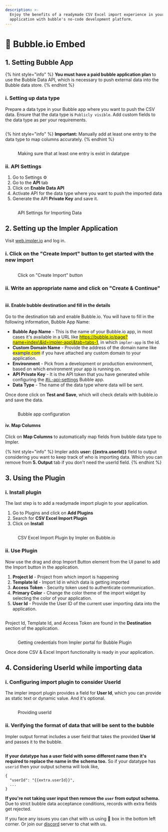 ```yaml
---
description: >-
  Enjoy the benefits of a readymade CSV Excel import experience in your
  application with bubble's no-code development platform.
---
```


# 🫧 Bubble.io Embed

## 1. Setting Bubble App

{% hint style="info" %}
**You must have a paid bubble application plan** to use the Bubble Data API, which is necessary to push external data into the Bubble data store.
{% endhint %}

### **i. Setting up data type**

Prepare a data type in your Bubble app where you want to push the CSV data. Ensure that the data type is `Publicly visible`. Add custom fields to the data type as per your requirements.

<figure><img src="../.gitbook/assets/image (5).png" alt=""><figcaption></figcaption></figure>

{% hint style="info" %}
**Important:** Manually add at least one entry to the data type to map columns accurately.
{% endhint %}

<figure><img src="../.gitbook/assets/image (6).png" alt=""><figcaption><p>Making sure that at least one entry is exist in datatype</p></figcaption></figure>

### **ii. API Settings**

1. Go to Settings :gear:
2. Go to the **API** tab
3. Click on **Enable Data API**
4. Activate API for the data type where you want to push the imported data
5. Generate the API **Private Key** and save it.

<figure><img src="../.gitbook/assets/image (10).png" alt=""><figcaption><p>API Settings for Importing Data</p></figcaption></figure>

## 2. Setting up the Impler Application

Visit [web.impler.io](https://web.impler.io) and log in.

### i. Click on the "Create Import" button to get started with the new import

<figure><img src="../.gitbook/assets/image (8).png" alt=""><figcaption><p>Click on "Create Import" button</p></figcaption></figure>

### ii. Write an appropriate name and click on "Create & Continue"

<figure><img src="../.gitbook/assets/image (9).png" alt=""><figcaption></figcaption></figure>

#### iii. Enable bubble destination and fill in the details

Go to the destination tab and enable Bubble.io. You will have to fill in the following information, Bubble App Name:&#x20;

* **Bubble App Name** - This is the name of your Bubble.io app, in most cases it's available in a URL like <mark style="color:blue;">https://bubble.io/page?name=index\&id=impler-app\&tab=tabs-1</mark>, in which `impler-app` is the id.
* **Custom Domain Name** - Provide the address of the domain name like <mark style="color:blue;">example.com</mark> if you have attached any custom domain to your application.
* **Environment** - Pick from a development or production environment, based on which environment your app is running on.
* **API Private Key** - It is the API token that you have generated while configuring the [#ii.-api-settings](bubble.io-embed.md#ii.-api-settings "mention") Bubble app.
* **Data Type** - The name of the data type where data will be sent.

Once done click on **Test and Save**, which will check details with bubble.io and save the data.

<figure><img src="../.gitbook/assets/image (11).png" alt=""><figcaption><p>Bubble app configuration</p></figcaption></figure>

#### iv. Map Columns

Click on **Map Columns** to automatically map fields from bubble data type to Impler.

{% hint style="info" %}
Impler adds **user: \{{extra.userId\}}** field to output considering you want to keep track of who is importing data. Which you can remove from **5. Output** tab if you don't need the userId field.
{% endhint %}

## 3. Using the Plugin

### i. Install plugin

The last step is to add a readymade import plugin to your application.

1. Go to Plugins and click on **Add Plugins**
2. Search for **CSV Excel Import Plugin**
3. Click on **Install**

<figure><img src="../.gitbook/assets/image (12).png" alt=""><figcaption><p>CSV Excel Import Plugin by Impler on Bubble.io</p></figcaption></figure>

### ii. Use Plugin

Now use the drag and drop Import Button element from the UI panel to add the Import button in the application.

1. **Project Id** - Project from which import is happening
2. **Template Id** - Import Id in which data is getting imported
3. **Access Token** - Security token used to authenticate communication.
4. **Primary Color** - Change the color theme of the import widget by selecting the color of your application.
5. **User Id** - Provide the User ID of the current user importing data into the application.

<figure><img src="../.gitbook/assets/image (15).png" alt=""><figcaption></figcaption></figure>

&#x20;Project Id, Template Id, and Access Token are found in the **Destination** section of the application.

<figure><img src="../.gitbook/assets/image (16).png" alt=""><figcaption><p>Getting credentials from Impler portal for Bubble Plugin</p></figcaption></figure>

Once done CSV & Excel Import functionality is ready in your application.

## 4. Considering UserId while importing data

### i. Configuring import plugin to consider UserId

The impler import plugin provides a field for **User Id**, which you can provide as static text or dynamic value. And it's optional.

<figure><img src="../.gitbook/assets/image (1).png" alt=""><figcaption><p>Providing userId</p></figcaption></figure>

### ii. Verifying the format of data that will be sent to the bubble

Impler output format includes a user field that takes the provided **User Id** and passes it to the bubble.

<figure><img src="../.gitbook/assets/image (2).png" alt=""><figcaption></figcaption></figure>

**If your datatype has a user field with some different name then it's required to replace the name in the schema too.** So if your datatype has `userid` then your output schema will look like,

```json5
{
  "userId": "{{extra.userId}}",
  ...
}
```

**If you're not taking user input then remove the `user` from output schema.** Due to strict bubble data acceptance conditions, records with extra fields get rejected.

If you face any issues you can chat with us using 💬 box in the bottom left corner. Or join our [discord](https://discord.impler.io) server to chat with us.
